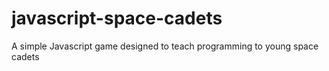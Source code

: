 # javascript-space-cadets
A simple Javascript game designed to teach programming to young space cadets
